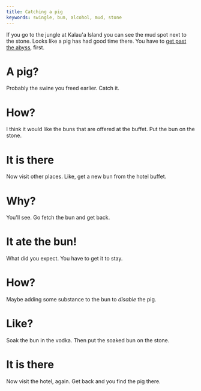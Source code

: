 ```yaml
---
title: Catching a pig
keywords: swingle, bun, alcohol, mud, stone
---
```


If you go to the jungle at Kalau'a Island you can see the mud spot next to the stone. Looks like a pig has had good time there. You have to [get past the abyss](020-abyss.md), first.

# A pig?
Probably the swine you freed earlier. Catch it.

# How?
I think it would like the buns that are offered at the buffet. Put the bun on the stone.

# It is there
Now visit other places. Like, get a new bun from the hotel buffet.

# Why?
You'll see. Go fetch the bun and get back.

# It ate the bun!
What did you expect. You have to get it to stay.

# How?
Maybe adding some substance to the bun to _disable_ the pig.

# Like?
Soak the bun in the vodka. Then put the soaked bun on the stone.

# It is there
Now visit the hotel, again. Get back and you find the pig there.

